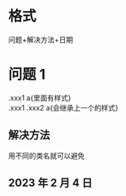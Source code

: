 # 格式

问题+解决方法+日期

# 问题 1

.xxx1 a{里面有样式}  
.xxx1 .xxx2 a{会继承上一个的样式}

## 解决方法

用不同的类名就可以避免

## 2023 年 2 月 4 日
